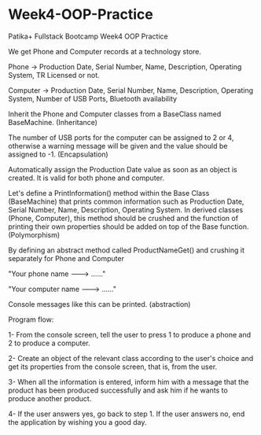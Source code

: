 # Week4-OOP-Practice
Patika+ Fullstack Bootcamp Week4 OOP Practice


We get Phone and Computer records at a technology store.

Phone -> Production Date, Serial Number, Name, Description, Operating System, TR Licensed or not.

Computer -> Production Date, Serial Number, Name, Description, Operating System, Number of USB Ports, Bluetooth availability

Inherit the Phone and Computer classes from a BaseClass named BaseMachine. (Inheritance)

The number of USB ports for the computer can be assigned to 2 or 4, otherwise a warning message will be given and the value should be assigned to -1. (Encapsulation)

Automatically assign the Production Date value as soon as an object is created. It is valid for both phone and computer.

Let's define a PrintInformation() method within the Base Class (BaseMachine) that prints common information such as Production Date, Serial Number, Name, Description, Operating System. In derived classes (Phone, Computer), this method should be crushed and the function of printing their own properties should be added on top of the Base function.   (Polymorphism)

By defining an abstract method called ProductNameGet() and crushing it separately for Phone and Computer

"Your phone name ---> ......"

"Your computer name ---> ......"

Console messages like this can be printed.  (abstraction)

Program flow:

1- From the console screen, tell the user to press 1 to produce a phone and 2 to produce a computer.

2- Create an object of the relevant class according to the user's choice and get its properties from the console screen, that is, from the user.

3- When all the information is entered, inform him with a message that the product has been produced successfully and ask him if he wants to produce another product.

4- If the user answers yes, go back to step 1. If the user answers no, end the application by wishing you a good day.
